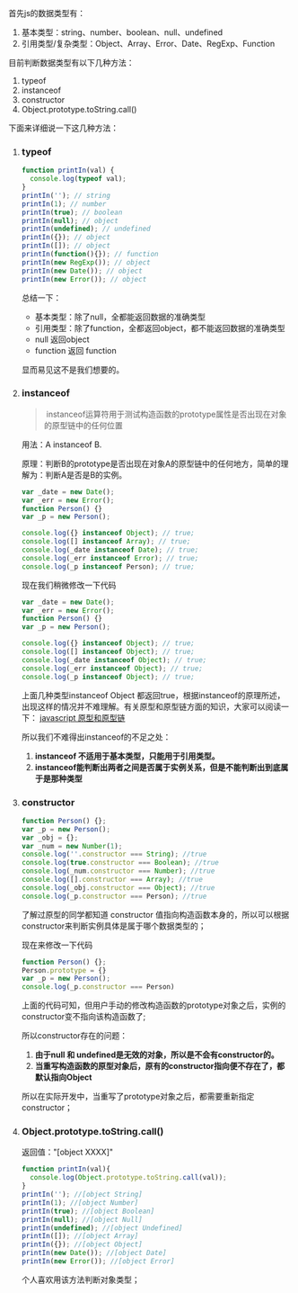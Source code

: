 首先js的数据类型有：

1. 基本类型：string、number、boolean、null、undefined
2. 引用类型/复杂类型：Object、Array、Error、Date、RegExp、Function

目前判断数据类型有以下几种方法：

1. typeof
2. instanceof
3. constructor
4. Object.prototype.toString.call()

下面来详细说一下这几种方法：

1. ### typeof

   ```javascript
   function printIn(val) {
     console.log(typeof val);
   }
   printIn(''); // string
   printIn(1); // number
   printIn(true); // boolean
   printIn(null); // object
   printIn(undefined); // undefined
   printIn({}); // object
   printIn([]); // object
   printIn(function(){}); // function
   printIn(new RegExp()); // object
   printIn(new Date()); // object
   printIn(new Error()); // object
   ```

   总结一下：

   - 基本类型：除了null，全都能返回数据的准确类型
   - 引用类型：除了function，全都返回object，都不能返回数据的准确类型
   - null 返回object
   - function 返回 function

   显而易见这不是我们想要的。

2. ### instanceof

   >  instanceof运算符用于测试构造函数的prototype属性是否出现在对象的原型链中的任何位置

   用法：A instanceof B.

   原理：判断B的prototype是否出现在对象A的原型链中的任何地方，简单的理解为：判断A是否是B的实例。



   ```javascript
   var _date = new Date();
   var _err = new Error();
   function Person() {}
   var _p = new Person();
   
   console.log({} instanceof Object); // true;
   console.log([] instanceof Array); // true;
   console.log(_date instanceof Date); // true;
   console.log(_err instanceof Error); // true;
   console.log(_p instanceof Person); // true;
   ```

   现在我们稍微修改一下代码



   ```javascript
   var _date = new Date();
   var _err = new Error();
   function Person() {}
   var _p = new Person();
   
   console.log({} instanceof Object); // true;
   console.log([] instanceof Object); // true;
   console.log(_date instanceof Object); // true;
   console.log(_err instanceof Object); // true;
   console.log(_p instanceof Object); // true;
   ```

   上面几种类型instanceof Object 都返回true，根据instanceof的原理所述，出现这样的情况并不难理解。有关原型和原型链方面的知识，大家可以阅读一下：  [javascript 原型和原型链](https://github.com/liyanging/articles/blob/master/javascript/javascript之原型.md)

   所以我们不难得出instanceof的不足之处：

   1. **instanceof 不适用于基本类型，只能用于引用类型。**
   2. **instanceof能判断出两者之间是否属于实例关系，但是不能判断出到底属于是那种类型**

3. ### constructor

   ```javascript
   function Person() {};
   var _p = new Person();
   var _obj = {};
   var _num = new Number(1);
   console.log(''.constructor === String); //true
   console.log(true.constructor === Boolean); //true
   console.log(_num.constructor === Number); //true
   console.log([].constructor === Array); //true
   console.log(_obj.constructor === Object); //true
   console.log(_p.constructor === Person); //true
   
   ```

   了解过原型的同学都知道 constructor 值指向构造函数本身的，所以可以根据constructor来判断实例具体是属于哪个数据类型的；

   现在来修改一下代码

   ```javascript
   function Person() {};
   Person.prototype = {}
   var _p = new Person();
   console.log(_p.constructor === Person)
   ```

   上面的代码可知，但用户手动的修改构造函数的prototype对象之后，实例的constructor变不指向该构造函数了;

   所以constructor存在的问题：

   1. **由于null 和 undefined是无效的对象，所以是不会有constructor的。**
   2. **当重写构造函数的原型对象后，原有的constructor指向便不存在了，都默认指向Object**

   所以在实际开发中，当重写了prototype对象之后，都需要重新指定constructor；

4. ### Object.prototype.toString.call()

   返回值："[object XXXX]"

   ```javascript
   function printIn(val){
     console.log(Object.prototype.toString.call(val));
   }
   printIn(''); //[object String]
   printIn(1); //[object Number]
   printIn(true); //[object Boolean]
   printIn(null); //[object Null]
   printIn(undefined); //[object Undefined]
   printIn([]); //[object Array]
   printIn({}); //[object Object]
   printIn(new Date()); //[object Date]
   printIn(new Error()); //[object Error]
   ```

   个人喜欢用该方法判断对象类型；


